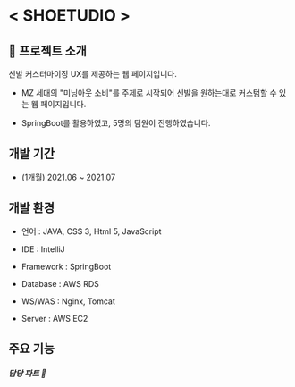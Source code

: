# < SHOETUDIO >

## 👟 프로젝트 소개 
신발 커스터마이징 UX를 제공하는 웹 페이지입니다. 
- MZ 세대의 "미닝아웃 소비"를 주제로 시작되어 신발을 원하는대로 커스텀할 수 있는 웹 페이지입니다.

- SpringBoot를 활용하였고, 5명의 팀원이 진행하였습니다.

## 개발 기간
- (1개월) 2021.06 ~ 2021.07

## 개발 환경
- 언어 : JAVA, CSS 3, Html 5, JavaScript

- IDE : IntelliJ

- Framework : SpringBoot

- Database : AWS RDS

- WS/WAS : Nginx, Tomcat

- Server : AWS EC2

## 주요 기능
##### 담당 파트 🔸

